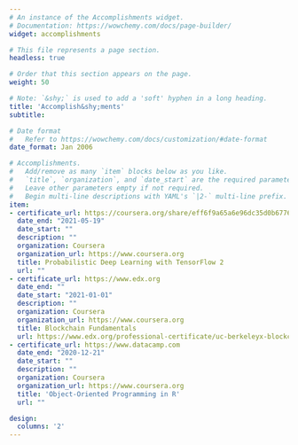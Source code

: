 ```yaml
---
# An instance of the Accomplishments widget.
# Documentation: https://wowchemy.com/docs/page-builder/
widget: accomplishments

# This file represents a page section.
headless: true

# Order that this section appears on the page.
weight: 50

# Note: `&shy;` is used to add a 'soft' hyphen in a long heading.
title: 'Accomplish&shy;ments'
subtitle:

# Date format
#   Refer to https://wowchemy.com/docs/customization/#date-format
date_format: Jan 2006

# Accomplishments.
#   Add/remove as many `item` blocks below as you like.
#   `title`, `organization`, and `date_start` are the required parameters.
#   Leave other parameters empty if not required.
#   Begin multi-line descriptions with YAML's `|2-` multi-line prefix.
item:
- certificate_url: https://coursera.org/share/eff6f9a65a6e96dc35d0b6776296f9e4
  date_end: "2021-05-19"
  date_start: ""
  description: ""
  organization: Coursera
  organization_url: https://www.coursera.org
  title: Probabilistic Deep Learning with TensorFlow 2
  url: ""
- certificate_url: https://www.edx.org
  date_end: ""
  date_start: "2021-01-01"
  description: ""
  organization: Coursera
  organization_url: https://www.coursera.org
  title: Blockchain Fundamentals
  url: https://www.edx.org/professional-certificate/uc-berkeleyx-blockchain-fundamentals
- certificate_url: https://www.datacamp.com
  date_end: "2020-12-21"
  date_start: ""
  description: ""
  organization: Coursera
  organization_url: https://www.coursera.org
  title: 'Object-Oriented Programming in R'
  url: ""

design:
  columns: '2' 
---
```

